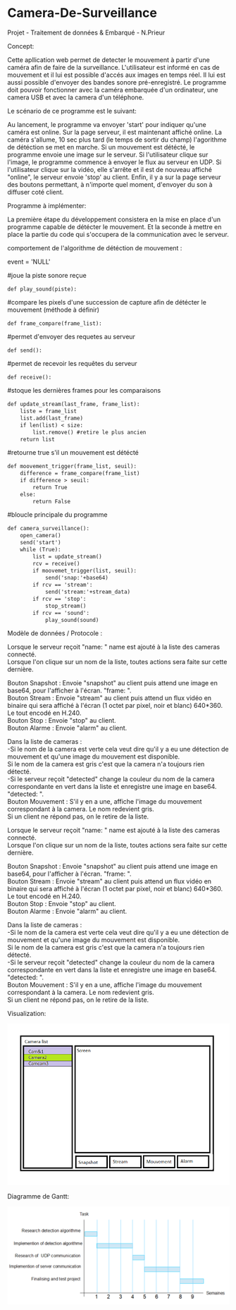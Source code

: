 # Camera-De-Surveillance
Projet - Traitement de données &amp; Embarqué - N.Prieur

Concept:

Cette apllication web permet de detecter le mouvement à partir d'une caméra afin de faire de la surveillance. L'utilisateur est informé en cas de mouvement 
et il lui est possible d'accés aux images en temps réel. Il lui est aussi possible d'envoyer des bandes sonore pré-enregistré.
Le programme doit pouvoir fonctionner avec la caméra embarquée d'un ordinateur, une camera USB et avec la camera d'un téléphone.



Le scénario de ce programme est le suivant: 

Au lancement, le programme va envoyer 'start' pour indiquer qu'une caméra est online. Sur la page serveur, il est maintenant affiché online. 
La caméra s'allume, 10 sec plus tard (le temps de sortir du champ) l'agorithme de détéction se met en marche.
Si un mouvement est détécté, le programme envoie une image sur le serveur.
Si l'utilisateur clique sur l'image, le programme commence à envoyer le flux au serveur en UDP. 
Si l'utilisateur clique sur la vidéo, elle s'arrête et il est de nouveau affiché "online", le serveur envoie 'stop' au client.
Enfin, il y a sur la page serveur des boutons permettant, à n'importe quel moment, d'envoyer du son à diffuser coté client. 





Programme à implémenter:

La première étape du développement consistera en la mise en place d'un programme capable de détécter le mouvement.
Et la seconde à mettre en place la partie du code qui s'occupera de la communication avec le serveur.


comportement de l'algorithme de détéction de mouvement :

event = 'NULL'

#joue la piste sonore reçue

	def play_sound(piste): 


#compare les pixels d'une succession de capture afin de détécter le mouvement (méthode à définir)

	def frame_compare(frame_list): 	


#permet d'envoyer des requetes au serveur

	def send(): 


#permet de recevoir les requêtes du serveur

	def receive(): 


#stoque les dernières frames pour les comparaisons

	def update_stream(last_frame, frame_list): 
		liste = frame_list
		list.add(last_frame)
		if len(list) < size:
			list.remove() #retire le plus ancien
		return list


 #retourne true s'il un mouvement est détécté
 
	def moovement_trigger(frame_list, seuil):
		difference = frame_compare(frame_list)
		if difference > seuil:
			return True
		else:
			return False
		
		
#bloucle principale du programme

	def camera_surveillance(): 
		open_camera()
		send('start')
		while (True):
			list = update_stream()
			rcv = receive()
			if moovemet_trigger(list, seuil):
				send('snap:'+base64)
			if rcv == 'stream':
				send('stream:'+stream_data)
			if rcv == 'stop':
				stop_stream()
			if rcv == 'sound':
				play_sound(sound)



Modèle de données / Protocole :  

Lorsque le serveur reçoit "name: <name>" name est ajouté à la liste des cameras connecté.  
Lorsque l'on clique sur un nom de la liste, toutes actions sera faite sur cette dernière.  

Bouton Snapshot : Envoie  "snapshot" au client puis attend une image en base64, pour l'afficher à l'écran. "frame: <string>".  
Bouton Stream : Envoie "stream" au client puis attend un flux vidéo en binaire qui sera affiché à l'écran (1 octet par pixel, noir et blanc) 640*360. Le tout encodé en H.240.  
Bouton Stop : Envoie "stop" au client.  
Bouton Alarme : Envoie "alarm" au client.  

Dans la liste de cameras :  
-Si le nom de la camera est verte cela veut dire qu'il y a eu une détection de mouvement et qu'une image du mouvement est disponible.  
 Si le nom de la camera est gris c'est que la camera n'a toujours rien détecté.  
-Si le serveur reçoit "detected" change la couleur du nom de la camera correspondante en vert dans la liste et enregistre une image en base64. "detected: <string>".  
Bouton Mouvement : S'il y en a une, affiche l'image du mouvement correspondant à la camera. Le nom redevient gris.  
Si un client ne répond pas, on le retire de la liste.  

Lorsque le serveur reçoit "name: <name>" name est ajouté à la liste des cameras connecté.  
Lorsque l'on clique sur un nom de la liste, toutes actions sera faite sur cette dernière.  

Bouton Snapshot : Envoie  "snapshot" au client puis attend une image en base64, pour l'afficher à l'écran. "frame: <string>".  
Bouton Stream : Envoie "stream" au client puis attend un flux vidéo en binaire qui sera affiché à l'écran (1 octet par pixel, noir et blanc) 640*360. Le tout encodé en H.240.  
Bouton Stop : Envoie "stop" au client.  
Bouton Alarme : Envoie "alarm" au client.  

Dans la liste de cameras :  
-Si le nom de la camera est verte cela veut dire qu'il y a eu une détection de mouvement et qu'une image du mouvement est disponible.  
 Si le nom de la camera est gris c'est que la camera n'a toujours rien détecté.  
-Si le serveur reçoit "detected" change la couleur du nom de la camera correspondante en vert dans la liste et enregistre une image en base64. "detected: <string>".  
Bouton Mouvement : S'il y en a une, affiche l'image du mouvement correspondant à la camera. Le nom redevient gris.  
Si un client ne répond pas, on le retire de la liste.  

Visualization:

![picture](img/SetUp.png)

Diagramme de Gantt:

![picture](img/gantt.png)

